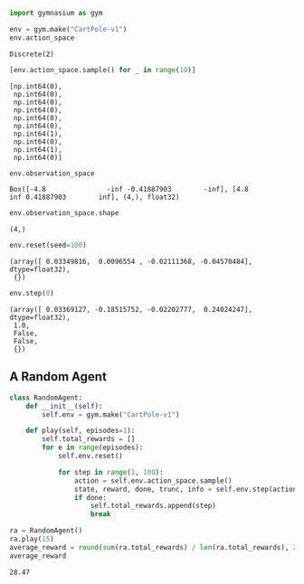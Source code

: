 ```python
import gymnasium as gym
```


```python
env = gym.make("CartPole-v1")
env.action_space
```




    Discrete(2)




```python
[env.action_space.sample() for _ in range(10)]
```




    [np.int64(0),
     np.int64(0),
     np.int64(0),
     np.int64(0),
     np.int64(0),
     np.int64(0),
     np.int64(1),
     np.int64(0),
     np.int64(1),
     np.int64(0)]




```python
env.observation_space
```




    Box([-4.8               -inf -0.41887903        -inf], [4.8               inf 0.41887903        inf], (4,), float32)




```python
env.observation_space.shape
```




    (4,)




```python
env.reset(seed=100)
```




    (array([ 0.03349816,  0.0096554 , -0.02111368, -0.04570484], dtype=float32),
     {})




```python
env.step(0)
```




    (array([ 0.03369127, -0.18515752, -0.02202777,  0.24024247], dtype=float32),
     1.0,
     False,
     False,
     {})



## A Random Agent


```python
class RandomAgent:
    def __init__(self):
        self.env = gym.make("CartPole-v1")

    def play(self, episodes=1):
        self.total_rewards = []
        for e in range(episodes):
            self.env.reset()

            for step in range(1, 100):
                action = self.env.action_space.sample()
                state, reward, done, trunc, info = self.env.step(action)
                if done:
                    self.total_rewards.append(step)
                    break
```


```python
ra = RandomAgent()
ra.play(15)
average_reward = round(sum(ra.total_rewards) / len(ra.total_rewards), 2)
average_reward
```




    28.47


